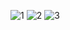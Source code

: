 ![1](https://github.com/user-attachments/assets/1e672a92-2468-40ba-949f-3ebf62b0ed1f)
![2](https://github.com/user-attachments/assets/3e1acb30-b8e6-435d-a75a-c0ad791d05cd)
![3](https://github.com/user-attachments/assets/241c82a3-655b-4a00-bd56-0cca2f743998)

